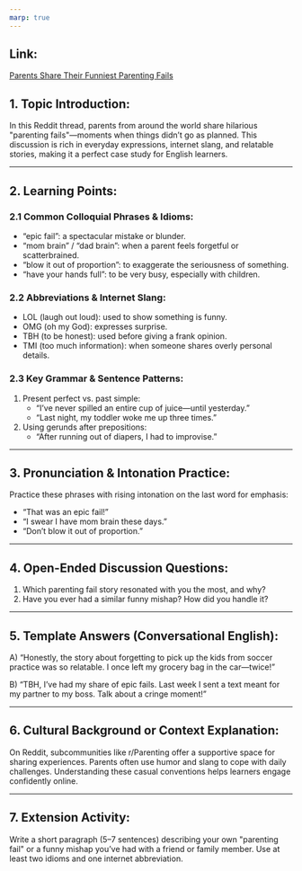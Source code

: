 ```yaml
---
marp: true
---
```


## Link:

[Parents Share Their Funniest Parenting Fails](https://www.reddit.com/r/Parenting/comments/abc123/parents_share_their_funniest_parenting_fails/)

## 1. Topic Introduction:

In this Reddit thread, parents from around the world share hilarious "parenting fails"—moments when things didn’t go as planned. This discussion is rich in everyday expressions, internet slang, and relatable stories, making it a perfect case study for English learners.

---

## 2. Learning Points:

### 2.1 Common Colloquial Phrases & Idioms:
- “epic fail”: a spectacular mistake or blunder.
- “mom brain” / “dad brain”: when a parent feels forgetful or scatterbrained.
- “blow it out of proportion”: to exaggerate the seriousness of something.
- “have your hands full”: to be very busy, especially with children.

### 2.2 Abbreviations & Internet Slang:
- LOL (laugh out loud): used to show something is funny.
- OMG (oh my God): expresses surprise.
- TBH (to be honest): used before giving a frank opinion.
- TMI (too much information): when someone shares overly personal details.

### 2.3 Key Grammar & Sentence Patterns:
1. Present perfect vs. past simple:
   - “I’ve never spilled an entire cup of juice—until yesterday.”
   - “Last night, my toddler woke me up three times.”
2. Using gerunds after prepositions:
   - “After running out of diapers, I had to improvise.”

---

## 3. Pronunciation & Intonation Practice:

Practice these phrases with rising intonation on the last word for emphasis:
- “That was an epic fail!”
- “I swear I have mom brain these days.”
- “Don’t blow it out of proportion.”

---

## 4. Open-Ended Discussion Questions:
1. Which parenting fail story resonated with you the most, and why?
2. Have you ever had a similar funny mishap? How did you handle it?

---

## 5. Template Answers (Conversational English):

A) “Honestly, the story about forgetting to pick up the kids from soccer practice was so relatable. I once left my grocery bag in the car—twice!”

B) “TBH, I’ve had my share of epic fails. Last week I sent a text meant for my partner to my boss. Talk about a cringe moment!”

---

## 6. Cultural Background or Context Explanation:

On Reddit, subcommunities like r/Parenting offer a supportive space for sharing experiences. Parents often use humor and slang to cope with daily challenges. Understanding these casual conventions helps learners engage confidently online.

---

## 7. Extension Activity:

Write a short paragraph (5–7 sentences) describing your own "parenting fail" or a funny mishap you’ve had with a friend or family member. Use at least two idioms and one internet abbreviation.